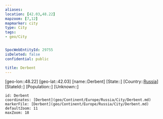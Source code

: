 ```yaml
---
aliases: 
location: [42.03,48.22]
mapzoom: [7,12] 
mapmarker: city 
type: City
tags:
- geo/City


SpocWebEntityId: 29755
isDeleted: false
confidential: public

title: Derbent
---
```

[geo-lon::48.22]
[geo-lat::42.03]
[name::Derbent]
[State::]
[Country::[Russia](geo/Continent/Europe/Russia.md)]
[StateId::]
[Population::]
[Unknown::]


```leaflet
id: Derbent
coordinates: [Derbent](geo/Continent/Europe/Russia/City/Derbent.md)
markerFile: [Derbent](geo/Continent/Europe/Russia/City/Derbent.md)
defaultZoom: 11 
maxZoom: 18
```


